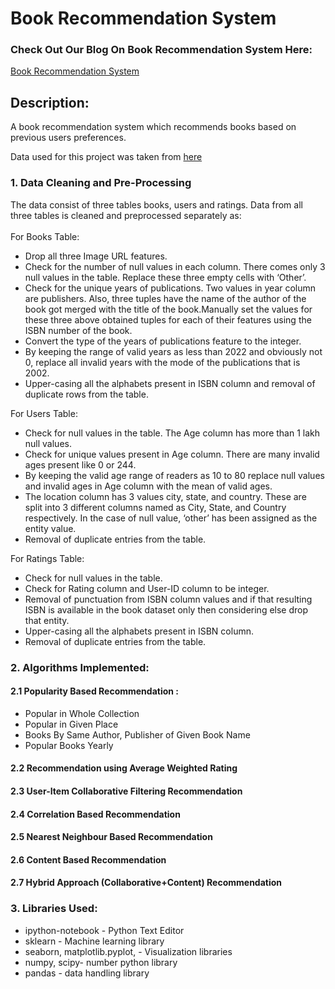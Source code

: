 # Book Recommendation System
### Check Out Our Blog On Book Recommendation System Here:
<a href=https://ashima96.medium.com/building-a-book-recommendation-system-a98c58a4f1bb>Book Recommendation System</a>
## Description:
<p>A book recommendation system which recommends books based on previous users preferences. </p>
<p>Data used for this project was taken from <a href=''>here</a></p>

### 1. Data Cleaning and Pre-Processing
The data consist of three tables books, users and ratings. Data from all three tables is cleaned and preprocessed separately as:<br><br>
For Books Table:
* Drop all three Image URL features.
* Check for the number of null values in each column. There comes only 3 null values in the table. Replace these three empty cells with ‘Other’.
* Check for the unique years of publications. Two values in year column are publishers. Also, three tuples have the name of the author of the book got merged with the title of the book.Manually set the values for these three above obtained tuples for each of their features using the ISBN number of the book.
* Convert the type of the years of publications feature to the integer.
* By keeping the range of valid years as less than 2022 and obviously not 0, replace all invalid years with the mode of the publications that is 2002.
* Upper-casing all the alphabets present in ISBN column and removal of duplicate rows from the table.

For Users Table:
* Check for null values in the table. The Age column has more than 1 lakh null values.
* Check for unique values present in Age column. There are many invalid ages present like 0 or 244.
* By keeping the valid age range of readers as 10 to 80 replace null values and invalid ages in Age column with the mean of valid ages.
* The location column has 3 values city, state, and country. These are split into 3 different columns named as City, State, and Country respectively. In the case of null value, ‘other’ has been assigned as the entity value.
* Removal of duplicate entries from the table.

For Ratings Table:
* Check for null values in the table.
* Check for Rating column and User-ID column to be integer.
* Removal of punctuation from ISBN column values and if that resulting ISBN is available in the book dataset only then considering else drop that entity.
* Upper-casing all the alphabets present in ISBN column.
* Removal of duplicate entries from the table.
### 2. Algorithms Implemented:
#### 2.1 Popularity Based Recommendation :


* Popular in Whole Collection
* Popular in Given Place
* Books By Same Author, Publisher of Given Book Name
* Popular Books Yearly


#### 2.2 Recommendation using Average Weighted Rating
 	
#### 2.3 User-Item Collaborative Filtering Recommendation
#### 2.4 Correlation Based Recommendation
#### 2.5 Nearest Neighbour Based Recommendation

#### 2.6 Content Based Recommendation
#### 2.7 Hybrid Approach (Collaborative+Content) Recommendation

### 3. Libraries Used:

* ipython-notebook - Python Text Editor
* sklearn - Machine learning library
* seaborn, matplotlib.pyplot, - Visualization libraries
* numpy, scipy- number python library
* pandas - data handling library
